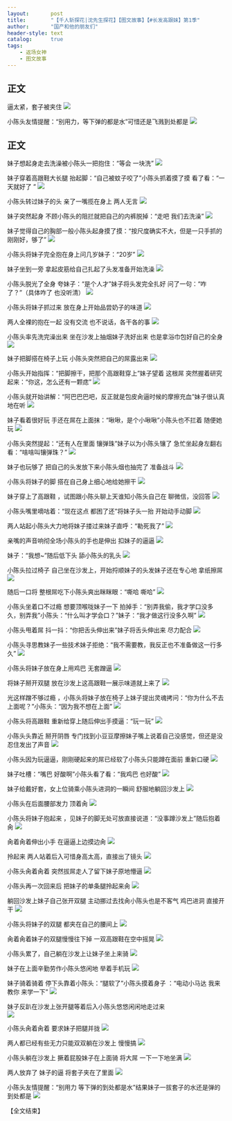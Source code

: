 ```yaml
---
layout:       post
title:        "【千人斩探花|沈先生探花】【图文故事】【#长发高跟妹】第1季"
author:       "国产和他的朋友们"
header-style: text
catalog:      true
tags:
    - 返场女神
    - 图文故事
---
```


## 正文

逼太紧，套子被夹住
![](https://jt.mcq93.app/tupian/forum/202501/15/150605j0mk77ab5ux4aii0.gif)

小陈头友情提醒：“别用力，等下弹的都是水”可惜还是飞溅到处都是
![](https://jt.mcq93.app/tupian/forum/202501/15/150611lj44mujlltgjkwqg.gif)

## 正文

妹子想起身走去洗澡被小陈头一把抱住：“等会 一块洗” 
![](https://jt.mcq93.app/tupian/forum/202501/15/144445r3sa8u7yncvcfn44.gif)

妹子穿着高跟鞋大长腿 抬起脚：“自己被蚊子咬了”小陈头抓着摸了摸 看了看：“一天就好了 ” 
![](https://jt.mcq93.app/tupian/forum/202501/15/144450zk1ehek1ce1dta8w.gif)

小陈头转过妹子的头 亲了一嘴揽在身上 两人无言 
![](https://jt.mcq93.app/tupian/forum/202501/15/144455dhofo4o21rbcww27.gif)

妹子突然起身 不顾小陈头的阻拦就把自己的内裤脱掉：“走吧 我们去洗澡” 
![](https://jt.mcq93.app/tupian/forum/202501/15/144511oljosrsthixwsssi.gif)

妹子觉得自己的胸部一般小陈头起身摸了摸：“按尺度确实不大，但是一只手抓的刚刚好，够了” 
![](https://jt.mcq93.app/tupian/forum/202501/15/144519kmijim2lhzocrrii.gif)

小陈头将妹子完全抱在身上问几岁妹子：“20岁” 
![](https://jt.mcq93.app/tupian/forum/202501/15/144527b8286lrrers2vvkg.gif)

妹子坐到一旁 拿起皮筋给自己扎起了头发准备开始洗澡 
![](https://jt.mcq93.app/tupian/forum/202501/15/144536ck9a1kp90ppgv9au.gif)

小陈头脱光了全身 夸妹子：“是个人才”妹子将头发完全扎好 问了一句：“咋了？”（具体咋了 也没听清） 
![](https://jt.mcq93.app/tupian/forum/202501/15/144549kirh3jb9a21j322i.gif)

小陈头将妹子抓过来 放在身上开始品尝奶子的味道 
![](https://jt.mcq93.app/tupian/forum/202501/15/144559j5rprr3mzg3zgrct.gif)

两人全裸的抱在一起 没有交流 也不说话，各干各的事 
![](https://jt.mcq93.app/tupian/forum/202501/15/144615vz1g11o4uu1boq1u.gif)

小陈头率先洗完澡出来 坐在沙发上抽烟妹子洗好出来 也是拿浴巾包好自己的全身 
![](https://jt.mcq93.app/tupian/forum/202501/15/144621mgm28m2umuy8mmo8.gif)

妹子把脚搭在椅子上玩 小陈头突然把自己的屌露出来 
![](https://jt.mcq93.app/tupian/forum/202501/15/144632sy0iig44jj7ee2ir.gif)

小陈头开始指挥：“把脚擦干，把那个高跟鞋穿上”妹子望着 这根屌 突然握着研究起来：“你这，怎么还有一颗痣” 
![](https://jt.mcq93.app/tupian/forum/202501/15/144645fnl4ioz1114rs1pn.gif)

小陈头就开始讲解：“阿巴巴巴吧，反正就是包皮肏逼时候的摩擦充血”妹子很认真地在听 
![](https://jt.mcq93.app/tupian/forum/202501/15/144659s7wnwzmft47tn1ir.gif)

妹子看着很好玩 手还在屌在上面抹：“啾啾，是个小啾啾”小陈头也不拦着 随便她玩 
![](https://jt.mcq93.app/tupian/forum/202501/15/144715nykdsogn3knncy6l.gif)

小陈头突然提起：“还有人在里面 镶弹珠”妹子以为小陈头镶了 急忙坐起身左翻右看：“啥啥叫镶弹珠？” 
![](https://jt.mcq93.app/tupian/forum/202501/15/144721dn3ll8ugb6lu3325.gif)

妹子也玩够了 把自己的头发放下来小陈头烟也抽完了 准备战斗 
![](https://jt.mcq93.app/tupian/forum/202501/15/144727gkz05547pph77pz1.gif)

小陈头将妹子的脚 搭在自己身上细心地给她擦干 
![](https://jt.mcq93.app/tupian/forum/202501/15/144739leheqwqhjfuwqut3.gif)

妹子穿上了高跟鞋 ，试图跟小陈头聊上天谁知小陈头自己在 聊微信，没回答 
![](https://jt.mcq93.app/tupian/forum/202501/15/144752ylg3vz38oq333dzk.gif)

小陈头嘴里嘀咕着：“现在这点 都困了还”将妹子头一抬 开始动手动脚 
![](https://jt.mcq93.app/tupian/forum/202501/15/144803yvvzvkddc7ov2d7k.gif)

两人站起小陈头大力地将妹子搂过来妹子直呼：“勒死我了” 
![](https://jt.mcq93.app/tupian/forum/202501/15/144829zdmndrd56kv446if.gif)

亲嘴的声音响彻全场小陈头的手也是伸出 扣妹子的逼逼 
![](https://jt.mcq93.app/tupian/forum/202501/15/144843e8xc1739dimw7c7x.gif)

 妹子：“我想~”随后低下头 舔小陈头的乳头 
![](https://jt.mcq93.app/tupian/forum/202501/15/144858szsvls4lkcvfqsfz.gif)

小陈头拉过椅子 自己坐在沙发上，开始捋顺妹子的头发妹子还在专心地 拿纸擦屌 
![](https://jt.mcq93.app/tupian/forum/202501/15/144906pajgzxdqxe01266q.gif)

随后一口将 整根屌吃下小陈头爽出眯眯眼：“嘶哈 嘶哈” 
![](https://jt.mcq93.app/tupian/forum/202501/15/144914vnfcrkf9ffs7fjdq.gif)

小陈头坐着口不过瘾 想要顶喉咙妹子一下 拍掉手：“别弄我偷，我才学口没多久，别弄我”小陈头：“什么叫才学会口？”妹子：“我才做这行没多久啊” 
![](https://jt.mcq93.app/tupian/forum/202501/15/144923mfqo5kx6sxii6f6o.gif)

小陈头甩着屌 抖一抖：“你把舌头伸出来”妹子将舌头伸出来 尽力配合 
![](https://jt.mcq93.app/tupian/forum/202501/15/144933t5c72odm5r5hmt3c.gif)

小陈头寻思教妹子一些技术妹子拒绝：“我不需要教，我反正也不准备做这一行多久” 
![](https://jt.mcq93.app/tupian/forum/202501/15/144945l44kxmre4v0wzk7k.gif)

小陈头将妹子放在身上用鸡巴 无套蹭逼 
![](https://jt.mcq93.app/tupian/forum/202501/15/144951fv8hdcc8fe2e6cwv.gif)

将妹子掰开双腿 放在沙发上这高跟鞋一展示味道就上来了 
![](https://jt.mcq93.app/tupian/forum/202501/15/145001vnk6x6fxn03331x6.gif)

光这样蹭不够过瘾 ，小陈头将妹子放在椅子上妹子提出灵魂拷问：“你为什么不去上面呢？”小陈头：“因为我不想在上面” 
![](https://jt.mcq93.app/tupian/forum/202501/15/145013kic2oho6ggokozip.gif)

小陈头将高跟鞋 重新给穿上随后伸出手摸逼：“玩一玩” 
![](https://jt.mcq93.app/tupian/forum/202501/15/145028vd0d3ttrt0rltkt2.gif)

小陈头头靠近 掰开阴唇 专门找到小豆豆摩擦妹子嘴上说着自己没感觉，但还是没忍住发出了声音 
![](https://jt.mcq93.app/tupian/forum/202501/15/145038x3a7ac92f3ziuukt.gif)

小陈头因为玩逼逼，刚刚硬起来的屌已经软了小陈头只能蹲在面前 重新口硬 
![](https://jt.mcq93.app/tupian/forum/202501/15/145048usdv23jvgvw2w2w2.gif)

妹子吐槽：“嘴巴 好酸啊”小陈头看了看：“我鸡巴 也好酸” 
![](https://jt.mcq93.app/tupian/forum/202501/15/145056qgmxmqf68cpcfwlh.gif)

妹子给戴好套，女上位骑乘小陈头进洞的一瞬间 舒服地躺回沙发上 
![](https://jt.mcq93.app/tupian/forum/202501/15/145104g4qqszkhskhnzehs.gif)

小陈头在后面腰部发力 顶着肏 
![](https://jt.mcq93.app/tupian/forum/202501/15/145120ks1ndg5ir7df122q.gif)

小陈头将妹子抱起来 ，见妹子的脚无处可放直接说道：“没事蹲沙发上”随后抱着肏 
![](https://jt.mcq93.app/tupian/forum/202501/15/145136vid011o3lja00d21.gif)

肏着肏着伸出小手 在逼逼上边摸边肏 
![](https://jt.mcq93.app/tupian/forum/202501/15/145143xv2du771mp90v7p7.gif)

拎起来 两人站着后入可惜身高太高，直接出了镜头 
![](https://jt.mcq93.app/tupian/forum/202501/15/145155tixomqsz9yxin92n.gif)

小陈头肏着肏着 突然拔屌走人了留下妹子原地懵逼 
![](https://jt.mcq93.app/tupian/forum/202501/15/145210wgi32igg1939z92z.gif)

小陈头再一次回来后 把妹子的单条腿拎起来肏 
![](https://jt.mcq93.app/tupian/forum/202501/15/145219wzzoeweceuvwzthz.gif)

躺回沙发上妹子自己张开双腿 主动挪过去找肏小陈头也是不客气 鸡巴进洞 直接开干 
![](https://jt.mcq93.app/tupian/forum/202501/15/145231zmyjzyl2zy2nnyyj.gif)

小陈头将妹子的双腿 都夹在自己的腰间上 
![](https://jt.mcq93.app/tupian/forum/202501/15/145238sxydg4g96udzlpx6.gif)

肏着肏着妹子的双腿慢慢往下掉 一双高跟鞋在空中摇晃 
![](https://jt.mcq93.app/tupian/forum/202501/15/145252qeux13ndhp7dl857.gif)

小陈头累了，自己躺在沙发上让妹子坐上来骑 
![](https://jt.mcq93.app/tupian/forum/202501/15/145304e9dwn13nknw1l0rr.gif)

妹子在上面辛勤劳作小陈头悠闲地 举着手机玩 
![](https://jt.mcq93.app/tupian/forum/202501/15/145309yt76ttq5v134ak93.gif)

妹子骑着骑着 停下头靠着小陈头：“腿软了”小陈头摸着身子 ：“电动小马达 我来教你 来学一下” 
![](https://jt.mcq93.app/tupian/forum/202501/15/145315a0ldeddllu0mlu0l.gif)

妹子反趴在沙发上张开腿等着后入小陈头悠悠闲闲地走过来  
![](https://jt.mcq93.app/tupian/forum/202501/15/145322iuex70paj733xiza.gif)

小陈头肏着肏着 要求妹子把腿并拢 
![](https://jt.mcq93.app/tupian/forum/202501/15/145331kwgw0jofo522zvz6.gif)

两人都已经有些无力只能双双躺在沙发上 慢慢搞 
![](https://jt.mcq93.app/tupian/forum/202501/15/145345ezu8glgmef3mjfjv.gif)

小陈头躺在沙发上 撅着屁股妹子在上面骑 将大屌 一下一下地坐满 
![](https://jt.mcq93.app/tupian/forum/202501/15/145353g7l247gpkcnhp3gi.gif)

两人放弃了 妹子的逼 将套子夹在了里面 
![](https://jt.mcq93.app/tupian/forum/202501/15/145410g30q0jj0q3t3ogqj.gif)

小陈头友情提醒：“别用力 等下弹的到处都是水”结果妹子一拔套子的水还是弹的到处都是 
![](https://jt.mcq93.app/tupian/forum/202501/15/145423kipffby9kg2tfoyg.gif)


【全文结束】